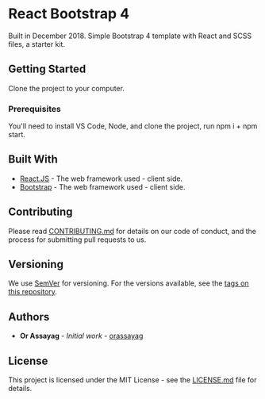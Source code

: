 # React Bootstrap 4

Built in December 2018.
Simple Bootstrap 4 template with React and SCSS files, a starter kit. 

## Getting Started

Clone the project to your computer.

### Prerequisites

You'll need to install VS Code, Node, and clone the project, run npm i + npm start.

## Built With

* [React.JS](https://reactjs.org/) - The web framework used - client side.
* [Bootstrap](https://getbootstrap.com/) - The web framework used - client side.

## Contributing

Please read [CONTRIBUTING.md](https://gist.github.com/PurpleBooth/b24679402957c63ec426) for details on our code of conduct, and the process for submitting pull requests to us.

## Versioning

We use [SemVer](http://semver.org/) for versioning. For the versions available, see the [tags on this repository](https://github.com/your/project/tags).

## Authors

* **Or Assayag** - *Initial work* - [orassayag](https://github.com/orassayag)

## License

This project is licensed under the MIT License - see the [LICENSE.md](LICENSE.md) file for details.